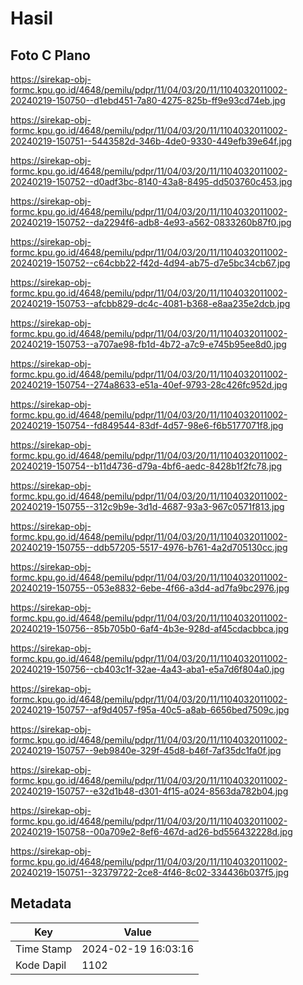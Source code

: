 # Hasil

## Foto C Plano

https://sirekap-obj-formc.kpu.go.id/4648/pemilu/pdpr/11/04/03/20/11/1104032011002-20240219-150750--d1ebd451-7a80-4275-825b-ff9e93cd74eb.jpg

https://sirekap-obj-formc.kpu.go.id/4648/pemilu/pdpr/11/04/03/20/11/1104032011002-20240219-150751--5443582d-346b-4de0-9330-449efb39e64f.jpg

https://sirekap-obj-formc.kpu.go.id/4648/pemilu/pdpr/11/04/03/20/11/1104032011002-20240219-150752--d0adf3bc-8140-43a8-8495-dd503760c453.jpg

https://sirekap-obj-formc.kpu.go.id/4648/pemilu/pdpr/11/04/03/20/11/1104032011002-20240219-150752--da2294f6-adb8-4e93-a562-0833260b87f0.jpg

https://sirekap-obj-formc.kpu.go.id/4648/pemilu/pdpr/11/04/03/20/11/1104032011002-20240219-150752--c64cbb22-f42d-4d94-ab75-d7e5bc34cb67.jpg

https://sirekap-obj-formc.kpu.go.id/4648/pemilu/pdpr/11/04/03/20/11/1104032011002-20240219-150753--afcbb829-dc4c-4081-b368-e8aa235e2dcb.jpg

https://sirekap-obj-formc.kpu.go.id/4648/pemilu/pdpr/11/04/03/20/11/1104032011002-20240219-150753--a707ae98-fb1d-4b72-a7c9-e745b95ee8d0.jpg

https://sirekap-obj-formc.kpu.go.id/4648/pemilu/pdpr/11/04/03/20/11/1104032011002-20240219-150754--274a8633-e51a-40ef-9793-28c426fc952d.jpg

https://sirekap-obj-formc.kpu.go.id/4648/pemilu/pdpr/11/04/03/20/11/1104032011002-20240219-150754--fd849544-83df-4d57-98e6-f6b5177071f8.jpg

https://sirekap-obj-formc.kpu.go.id/4648/pemilu/pdpr/11/04/03/20/11/1104032011002-20240219-150754--b11d4736-d79a-4bf6-aedc-8428b1f2fc78.jpg

https://sirekap-obj-formc.kpu.go.id/4648/pemilu/pdpr/11/04/03/20/11/1104032011002-20240219-150755--312c9b9e-3d1d-4687-93a3-967c0571f813.jpg

https://sirekap-obj-formc.kpu.go.id/4648/pemilu/pdpr/11/04/03/20/11/1104032011002-20240219-150755--ddb57205-5517-4976-b761-4a2d705130cc.jpg

https://sirekap-obj-formc.kpu.go.id/4648/pemilu/pdpr/11/04/03/20/11/1104032011002-20240219-150755--053e8832-6ebe-4f66-a3d4-ad7fa9bc2976.jpg

https://sirekap-obj-formc.kpu.go.id/4648/pemilu/pdpr/11/04/03/20/11/1104032011002-20240219-150756--85b705b0-6af4-4b3e-928d-af45cdacbbca.jpg

https://sirekap-obj-formc.kpu.go.id/4648/pemilu/pdpr/11/04/03/20/11/1104032011002-20240219-150756--cb403c1f-32ae-4a43-aba1-e5a7d6f804a0.jpg

https://sirekap-obj-formc.kpu.go.id/4648/pemilu/pdpr/11/04/03/20/11/1104032011002-20240219-150757--af9d4057-f95a-40c5-a8ab-6656bed7509c.jpg

https://sirekap-obj-formc.kpu.go.id/4648/pemilu/pdpr/11/04/03/20/11/1104032011002-20240219-150757--9eb9840e-329f-45d8-b46f-7af35dc1fa0f.jpg

https://sirekap-obj-formc.kpu.go.id/4648/pemilu/pdpr/11/04/03/20/11/1104032011002-20240219-150757--e32d1b48-d301-4f15-a024-8563da782b04.jpg

https://sirekap-obj-formc.kpu.go.id/4648/pemilu/pdpr/11/04/03/20/11/1104032011002-20240219-150758--00a709e2-8ef6-467d-ad26-bd556432228d.jpg

https://sirekap-obj-formc.kpu.go.id/4648/pemilu/pdpr/11/04/03/20/11/1104032011002-20240219-150751--32379722-2ce8-4f46-8c02-334436b037f5.jpg


## Metadata

| Key        | Value               |
| ---------- | ------------------- |
| Time Stamp | 2024-02-19 16:03:16 |
| Kode Dapil | 1102                |



